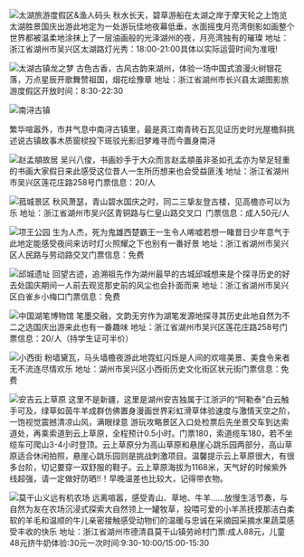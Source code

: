 
![太湖旅游度假区&渔人码头](https://github.com/user-attachments/assets/741989ed-43e5-45df-95bf-10ad4504616d)
秋水长天，碧草游船在太湖之岸于摩天轮之上饱览太湖胜景国庆出游此地定为一处游玩佳地夜幕低垂，水面摇曳月亮湾倒影如画整个世界都被温柔地涂抹上了一层油画般的光泽湖州的夜，月亮湾独有的璀璨
地址：浙江省湖州市吴兴区太湖路灯光秀：18:00-21:00具体以实际运营时间为准哦!

![太湖古镇龙之梦](https://github.com/user-attachments/assets/eb8a4167-fded-4db3-9c94-986dfed06632)
古色古香，古风古韵来湖州，体验一场中国式浪漫火树银花落，万点星辰开歌舞赞祖国，烟花绘豫章
地址：浙江省湖州市长兴县太湖图影旅游度假区开放时间：8:30-22:30

![南浔古镇](https://github.com/user-attachments/assets/39659c58-410c-41a9-a768-52aa14712b98)

繁华喧嚣外，市井气息中南浔古镇里，最是真江南青砖石瓦见证历史时光屋檐斜挑述说古镇故事木质窗棂投下斑驳光影旧梦难寻而今置身南浔

![赵孟頫故居](https://github.com/user-attachments/assets/661ad948-c192-4294-9cf1-37d2ddf51d46)
吴兴八俊，书画妙手于大众而言赵孟頫虽非圣如孔孟亦为举足轻重的书画大家假日来此感受这位昔人一生所历想来也会受益匪浅
地址：浙江省湖州市吴兴区莲花庄路258号门票信息：20/人

![菰城景区](https://github.com/user-attachments/assets/b904e620-6cf7-42f9-b570-4c56fe5df0a1)
秋风萧瑟，青山碧水国庆之时，同二三挚友登古楼，见高檐亦可以为乐
地址：浙江省湖州市吴兴区青铜路与仁皇山路交叉口 门票信息：成人50元/人

![项王公园](https://github.com/user-attachments/assets/751f7451-05c8-4621-b694-65f81ee0e74c)
生为人杰，死为鬼雄西楚霸王一生令人唏嘘若想一睹昔日少年意气于此地定能感受夜间来访时灯火照耀之下也别有一番好景
地址：浙江省湖州市吴兴区人民路与劳动路交叉门票信息：免费


![邱城遗址](https://github.com/user-attachments/assets/37e7aa3b-0e17-48d3-9bb4-95cc8c501741)
回望古迹，追溯祖先作为湖州最早的古城邱城想来是个探寻历史的好去处国庆期间一人前去观览那史前的风尘也会扑面而来
地址：浙江省湖州市吴兴区白雀乡小梅口门票信息：免费

![中国湖笔博物馆](https://github.com/user-attachments/assets/4144b5d6-1af5-4cd3-85e8-40c649f87e08)
笔墨交融，文韵无穷作为湖笔发源地探寻其历史此地自然为不二之选国庆出游来此也有一番趣味
地址：浙江省湖州市吴兴区莲花庄路258号门票信息：20/人（持学生证可半价）

![小西街](https://github.com/user-attachments/assets/98afa9a5-a035-4fcd-b880-6a784ffc3c56)
粉墙黛瓦，马头墙檐夜游此地霓虹闪烁是人间的欢喧美景、美食令来者无不流连尽情欢乐
地址：湖州市吴兴区小西街历史文化街区状元街门票信息：免费

![安吉云上草原](https://github.com/user-attachments/assets/b8dae9b5-b138-47bf-a1a6-b535484427ad)
这里不是新疆，这里是湖州安吉独属于江浙沪的“阿勒泰”白云触手可及，绿草如茵牛羊成群仿佛置身漫画世界彩虹滑草体验速度与激情天空之阶，一饱视觉震撼清凉山风，满眼绿意
游玩攻略景区入口处检票后先坐景交车到达索道处，再乘索道到云上草原，全程预计0.5小时。门票180，索道缆车180，若不坐缆车可爬山3-4小时登顶。云上草原分为高山草原和悬崖心跳乐园两部分，高山草原适合休闲拍照，悬崖心跳乐园则是挑战刺激项目。温馨提示云上草原很大，有很多台阶，切记要穿一双舒服的鞋子。云上草原海拔为1168米，天气好的时候紫外线超强，请一定做好防晒!!！早晚温差也比较大，记得带衣物。

![莫干山义远有机农场](https://github.com/user-attachments/assets/c2becf62-6914-4c2f-925d-a46234d84f12)
远离喧嚣，感受青山、草地、牛羊……放慢生活节奏，与自然为友在农场沉浸式探索大自然领上一罐牧草，投喂可爱的小羊羔抚摸那洁白柔软的羊毛和温顺的牛儿亲密接触感受动物们的温暖与忠诚在采摘园采摘水果蔬菜感受丰收的快乐
地址：浙江省湖州市德清县莫干山镇劳岭村门票:成人88元，儿童48元挤牛奶体验:30元一次时间:9:30-10:00/15:00-15:30











